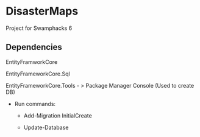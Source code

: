 # DisasterMaps
Project for Swamphacks 6 

Dependencies
------------
EntityFramworkCore

EntityFrameworkCore.Sql

EntityFrameworkCore.Tools - > Package Manager Console (Used to create DB)

- Run commands:
  
  - Add-Migration InitialCreate
  
  - Update-Database
